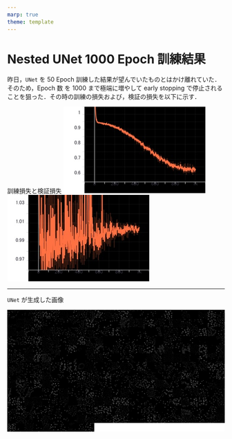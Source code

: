 ```yaml
---
marp: true
theme: template
---
```


# Nested UNet 1000 Epoch 訓練結果

昨日，`UNet` を 50 Epoch 訓練した結果が望んでいたものとはかけ離れていた．そのため，Epoch 数 を 1000 まで極端に増やして early stopping で停止されることを狙った．その時の訓練の損失および，検証の損失を以下に示す．

訓練損失と検証損失
![training loss](https://raw.githubusercontent.com/rurusasu/Diary/master/%E7%94%BB%E5%83%8F/2021_0408/training_loss.jpg)![validation loss](https://raw.githubusercontent.com/rurusasu/Diary/master/%E7%94%BB%E5%83%8F/2021_0408/validation_loss.jpg)

---

`UNet` が生成した画像

<img src=https://raw.githubusercontent.com/rurusasu/Diary/master/画像/2021_0408/result.jpg>
